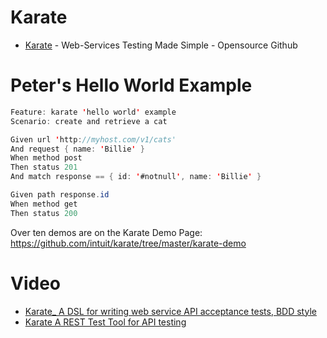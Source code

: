 # Karate

* [Karate](https://github.com/intuit/karate) - Web-Services Testing Made Simple - Opensource Github

# Peter's Hello World Example
```java
Feature: karate 'hello world' example
Scenario: create and retrieve a cat

Given url 'http://myhost.com/v1/cats'
And request { name: 'Billie' }
When method post
Then status 201
And match response == { id: '#notnull', name: 'Billie' }

Given path response.id
When method get
Then status 200
```

Over ten demos are on the Karate Demo Page: https://github.com/intuit/karate/tree/master/karate-demo

# Video
* [Karate_ A DSL for writing web service API acceptance tests, BDD style](https://vimeo.com/209699865)
* [Karate A REST Test Tool for API testing](https://www.youtube.com/watch?v=yKRR1j0A9Q4)

